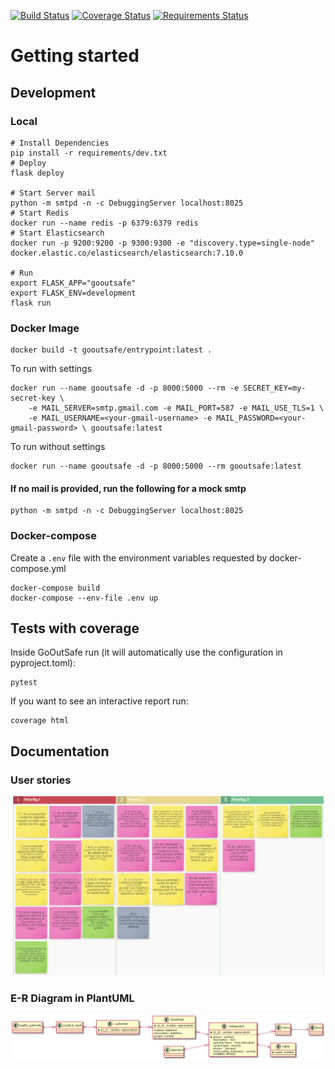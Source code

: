 [![Build Status](https://travis-ci.org/reuseman/GoOutSafe.svg?branch=main)](https://travis-ci.org/reuseman/GoOutSafe) [![Coverage Status](https://coveralls.io/repos/github/reuseman/GoOutSafe/badge.svg?branch=main)](https://coveralls.io/github/reuseman/GoOutSafe?branch=main) [![Requirements Status](https://requires.io/github/reuseman/GoOutSafe/requirements.svg?branch=main)](https://requires.io/github/reuseman/GoOutSafe/requirements/?branch=main)

# Getting started

## Development
### Local
    # Install Dependencies
    pip install -r requirements/dev.txt
    # Deploy
    flask deploy

    # Start Server mail
    python -m smtpd -n -c DebuggingServer localhost:8025
    # Start Redis
    docker run --name redis -p 6379:6379 redis
    # Start Elasticsearch
    docker run -p 9200:9200 -p 9300:9300 -e "discovery.type=single-node" docker.elastic.co/elasticsearch/elasticsearch:7.10.0
    
    # Run 
    export FLASK_APP="gooutsafe"
    export FLASK_ENV=development
    flask run

### Docker Image
    docker build -t gooutsafe/entrypoint:latest . 

To run with settings

    docker run --name gooutsafe -d -p 8000:5000 --rm -e SECRET_KEY=my-secret-key \
        -e MAIL_SERVER=smtp.gmail.com -e MAIL_PORT=587 -e MAIL_USE_TLS=1 \
        -e MAIL_USERNAME=<your-gmail-username> -e MAIL_PASSWORD=<your-gmail-password> \ gooutsafe:latest

To run without settings

    docker run --name gooutsafe -d -p 8000:5000 --rm gooutsafe:latest

#### If no mail is provided, run the following for a mock smtp
    python -m smtpd -n -c DebuggingServer localhost:8025

### Docker-compose
Create a `.env` file with the environment variables requested by docker-compose.yml

    docker-compose build
    docker-compose --env-file .env up
## Tests with coverage
Inside GoOutSafe run (it will automatically use the configuration in pyproject.toml):

    pytest

If you want to see an interactive report run:

    coverage html

## Documentation
### User stories
![](docs/user-stories.png)

### E-R Diagram in PlantUML
![](docs/plantUML-er.png)
